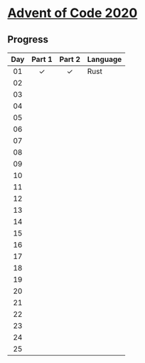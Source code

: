 # [Advent of Code 2020](https://adventofcode.com/2020)

## Progress

| Day | Part 1 | Part 2 | Language |
| :-: | :----: | :----: | :------- |
| 01  |   ✓    |   ✓    | Rust     |
| 02  |        |        |          |
| 03  |        |        |          |
| 04  |        |        |          |
| 05  |        |        |          |
| 06  |        |        |          |
| 07  |        |        |          |
| 08  |        |        |          |
| 09  |        |        |          |
| 10  |        |        |          |
| 11  |        |        |          |
| 12  |        |        |          |
| 13  |        |        |          |
| 14  |        |        |          |
| 15  |        |        |          |
| 16  |        |        |          |
| 17  |        |        |          |
| 18  |        |        |          |
| 19  |        |        |          |
| 20  |        |        |          |
| 21  |        |        |          |
| 22  |        |        |          |
| 23  |        |        |          |
| 24  |        |        |          |
| 25  |        |        |          |
